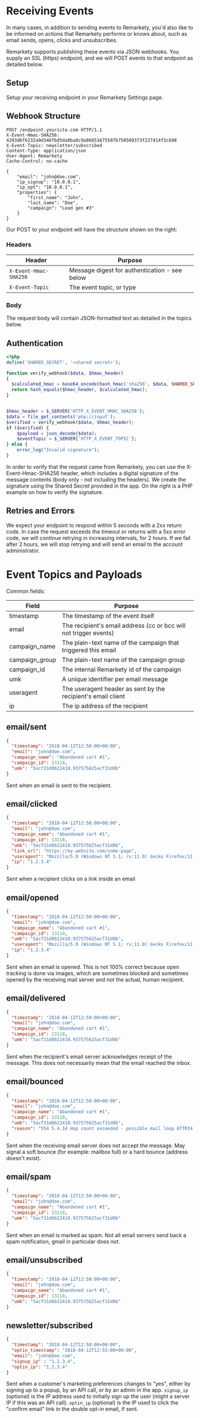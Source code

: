 # Receiving Events

In many cases, in addition to sending events to Remarkety, you'd also like to be informed on actions that Remarkety
performs or knows about, such as email sends, opens, clicks and unsubscribes.

Remarkety supports publishing these events via JSON webhooks. You supply an SSL (https) endpoint, and we will POST 
events to that endpoint as detailed below.

## Setup
Setup your receiving endpoint in your Remarkety Settings page.

## Webhook Structure

```http
POST /endpoint.yoursite.com HTTP/1.1
X-Event-Hmac-SHA256: 4293d6f6232a9d346fbd5da0ba0c9a86851675507b750509373f227414f3cb98
X-Event-Topic: newsletter/subscribed
Content-Type: application/json
User-Agent: Remarkety
Cache-Control: no-cache

{
	"email": "john@doe.com",
	"ip_signup": "10.0.0.1",
	"ip_opt": "10.0.0.1",
	"properties": {
		"first_name": "John",
		"last_name": "Doe",
		"campaign": "Lead gen #3"
	}
}
```

Our POST to your endpoint will have the structure shown on the right:

### Headers
 Header | Purpose
 ------ | -------
 `X-Event-Hmac-SHA256` | Message digest for authentication - see below
 `X-Event-Topic` | The event topic, or type

### Body
The request body will contain JSON-formatted text as detailed in the topics below.
 
## Authentication
```php
<?php
define('SHARED_SECRET', '<shared secret>');

function verify_webhook($data, $hmac_header)
{
  $calculated_hmac = base64_encode(hash_hmac('sha256', $data, SHARED_SECRET, true));
  return hash_equals($hmac_header, $calculated_hmac);
}


$hmac_header = $_SERVER['HTTP_X_EVENT_HMAC_SHA256'];
$data = file_get_contents('php://input');
$verified = verify_webhook($data, $hmac_header);
if ($verified) {
    $payload = json_decode($data);
    $eventTopic = $_SERVER['HTTP_X_EVENT_TOPIC'];
} else {
    error_log("Invalid signature");
}
```
    
In order to verify that the request came from Remarkety, you can use the X-Event-Hmac-SHA256 header, which includes
a digital signature of the message contents (body only - not including the headers). We create the signature using the 
Shared Secret provided in the app. On the right is a PHP example on how to verify the signature.

## Retries and Errors
We expect your endpoint to respond within 5 seconds with a 2xx return code. In case the request exceeds the timeout or 
returns with a 5xx error code, we will continue retrying in increasing intervals, for 2 hours. If we fail after 2 hours,
we will stop retrying and will send an email to the account administrator.
  
# Event Topics and Payloads

Common fields:

   Field | Purpose
   ----- | -------
   timestamp | The timestamp of the event itself
   email | The recipient's email address (cc or bcc will not trigger events)
   campaign_name | The plain-text name of the campaign that triggered this email
   campaign_group | The plain-text name of the campaign group
   campaign_id | The internal Remarkety id of the campaign
   umk | A unique identifier per email message
   useragent | The useragent header as sent by the recipient's email client
   ip | The ip address of the recipient
   
   
## email/sent

```json
{
  "timestamp": "2018-04-12T12:50:00+00:00",
  "email": "john@doe.com",
  "campaign_name": "Abandoned cart #1",
  "campaign_id": 13118,
  "umk": "5acf31d0b22410.937575625acf31d0b"
}
```

Sent when an email is sent to the recipient.

## email/clicked

```json
{
  "timestamp": "2018-04-12T12:50:00+00:00",
  "email": "john@doe.com",
  "campaign_name": "Abandoned cart #1",
  "campaign_id": 13118,
  "umk": "5acf31d0b22410.937575625acf31d0b",
  "link_url": "https://my.website.com/some-page",
  "useragent": "Mozilla/5.0 (Windows NT 5.1; rv:11.0) Gecko Firefox/11.0 (via ggpht.com GoogleImageProxy)",
  "ip": "1.2.3.4"
}
```

Sent when a recipient clicks on a link inside an email

## email/opened

```json
{
  "timestamp": "2018-04-12T12:50:00+00:00",
  "email": "john@doe.com",
  "campaign_name": "Abandoned cart #1",
  "campaign_id": 13118,
  "umk": "5acf31d0b22410.937575625acf31d0b",
  "useragent": "Mozilla/5.0 (Windows NT 5.1; rv:11.0) Gecko Firefox/11.0 (via ggpht.com GoogleImageProxy)",
  "ip": "1.2.3.4"
}
```

Sent when an email is opened. This is not 100% correct because open tracking is done via images, which are sometimes blocked
and sometimes opened by the receiving mail server and not the actual, human recipient.

## email/delivered
```json
{
  "timestamp": "2018-04-12T12:50:00+00:00",
  "email": "john@doe.com",
  "campaign_name": "Abandoned cart #1",
  "campaign_id": 13118,
  "umk": "5acf31d0b22410.937575625acf31d0b"
}
```
Sent when the recipient's email server acknowledges receipt of the message. This does not necessarily mean that the email 
reached the inbox.

## email/bounced

```json
{
  "timestamp": "2018-04-12T12:50:00+00:00",
  "email": "john@doe.com",
  "campaign_name": "Abandoned cart #1",
  "campaign_id": 13118,
  "umk": "5acf31d0b22410.937575625acf31d0b",
  "reason": "554 5.4.14 Hop count exceeded - possible mail loop ATTR34 [SN1NAM04FT063.eop-NAM04.prod.protection.outlook.com]"
}
```

Sent when the receiving email server does not accept the message. May signal a soft bounce (for example: mailbox full) 
or a hard bounce (address doesn't exist).

## email/spam

```json
{
  "timestamp": "2018-04-12T12:50:00+00:00",
  "email": "john@doe.com",
  "campaign_name": "Abandoned cart #1",
  "campaign_id": 13118,
  "umk": "5acf31d0b22410.937575625acf31d0b"
}
```

Sent when an email is marked as spam. Not all email servers send back a spam notification, gmail in particular does *not*.

## email/unsubscribed

```json
{
  "timestamp": "2018-04-12T12:50:00+00:00",
  "email": "john@doe.com",
  "campaign_name": "Abandoned cart #1",
  "campaign_id": 13118,
  "umk": "5acf31d0b22410.937575625acf31d0b"
}
```

## newsletter/subscribed

```json
{
  "timestamp": "2018-04-12T12:50:00+00:00",
  "optin_timestamp": "2018-04-12T12:55:00+00:00",
  "email": "john@doe.com",
  "signup_ip" : "1.2.3.4",
  "optin_ip": "1.2.3.4"
}
```
Sent when a customer's marketing preferences changes to "yes", either by signing up to a popup, by an API call, or by an
admin in the app. `signup_ip` (optional) is the IP address used to initially sign up the user (might a server IP if this was an API call).
`optin_ip` (optional) is the IP used to click the "confirm email" link in the double opt-in email, if sent.